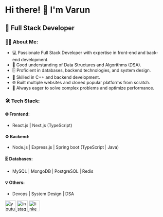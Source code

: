 # Hi there! 👋 I'm Varun  

## 🚀 Full Stack Developer

### 👨‍💻 About Me:
- 💻 Passionate Full Stack Developer with expertise in front-end and back-end development.
- 🔢 Good understanding of Data Structures and Algorithms (DSA).
- 🗄️ Proficient in databases, backend technologies, and system design.
- 🚀 Skilled in C++ and backend development.
- 🌐 Built multiple websites and cloned popular platforms from scratch.
- 🎯 Always eager to solve complex problems and optimize performance.

### 🛠️ Tech Stack:
#### 🌐 Frontend:
-  React.js | Next.js (TypeScript)

#### ⚙️ Backend:
- Node.js | Express.js | Spring boot (TypeScript | Java)

#### 🗄️ Databases:
- MySQL | MongoDB | PostgreSQL | Redis 

#### 💡 Others:
- Devops | System Design | DSA



<div align="left">

  <a href="https://www.youtube.com/@tech_cloner">
  <img src="https://img.shields.io/static/v1?message=Youtube&logo=youtube&label=&color=FF0000&logoColor=white&labelColor=&style=for-the-badge" height="35" alt="youtube logo"  />
  </a>
  
  <a href="https://www.instagram.com/tech_cloner/"> 
    <img src="https://img.shields.io/static/v1?message=Instagram&logo=instagram&label=&color=E4405F&logoColor=white&labelColor=&style=for-the-badge" height="35" alt="instagram logo"  />
  </a>

  <a href="https://www.linkedin.com/in/varun-joshi-60a640324/"> 
   <img src="https://img.shields.io/static/v1?message=LinkedIn&logo=linkedin&label=&color=0077B5&logoColor=white&labelColor=&style=for-the-badge" height="35" alt="linkedin logo"  />
  </a>
 
</div>

###

<br clear="both">


###
